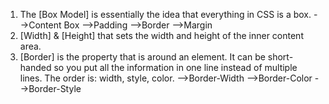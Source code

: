 1. The [Box Model] is essentially the idea that everything in CSS is a box.
		-->Content Box
		-->Padding
		-->Border
		-->Margin
2. [Width] & [Height] that sets the width and height of the inner content area. 
3. [Border] is the property that is around an element. It can be short-handed so you put all the information in one line instead of multiple lines. The order is: width, style, color. 
		-->Border-Width
		-->Border-Color
		-->Border-Style
